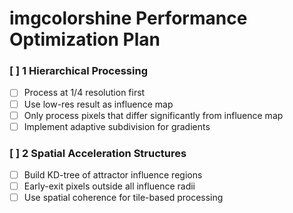 # imgcolorshine Performance Optimization Plan

### [ ] 1 Hierarchical Processing

- [ ] Process at 1/4 resolution first
- [ ] Use low-res result as influence map
- [ ] Only process pixels that differ significantly from influence map
- [ ] Implement adaptive subdivision for gradients

### [ ] 2 Spatial Acceleration Structures

- [ ] Build KD-tree of attractor influence regions
- [ ] Early-exit pixels outside all influence radii
- [ ] Use spatial coherence for tile-based processing
